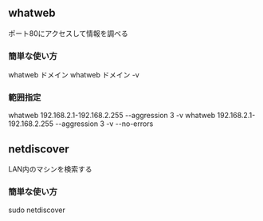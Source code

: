 ## whatweb
ポート80にアクセスして情報を調べる

### 簡単な使い方

whatweb ドメイン
whatweb ドメイン -v

### 範囲指定

whatweb 192.168.2.1-192.168.2.255 --aggression 3 -v
whatweb 192.168.2.1-192.168.2.255 --aggression 3 -v --no-errors

## netdiscover
LAN内のマシンを検索する

### 簡単な使い方
sudo netdiscover

